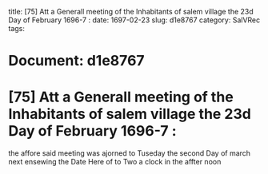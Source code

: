 title: [75] Att a Generall meeting of the Inhabitants of salem village the 23d Day of February 1696-7 :
date: 1697-02-23
slug: d1e8767
category: SalVRec
tags: 




# Document: d1e8767


# [75] Att a Generall meeting of the Inhabitants of salem village the 23d Day of February 1696-7 : 

the affore said meeting was ajorned to Tuseday the second Day of march next ensewing the Date Here of to Two a clock in the affter noon
